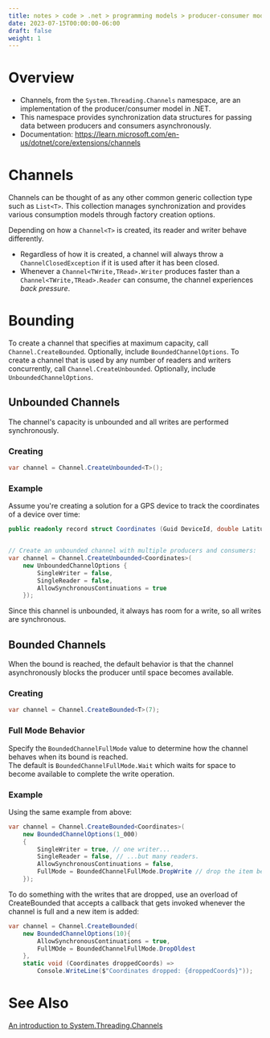```yaml
---
title: notes > code > .net > programming models > producer-consumer model
date: 2023-07-15T00:00:00-06:00
draft: false
weight: 1
---
```


# Overview
- Channels, from the `System.Threading.Channels` namespace, are an implementation of the producer/consumer model in .NET.  
- This namespace provides synchronization data structures for passing data between producers and consumers asynchronously.
- Documentation: https://learn.microsoft.com/en-us/dotnet/core/extensions/channels 

# Channels
Channels can be thought of as any other common generic collection type such as `List<T>`. This collection manages synchronization and provides various 
consumption models through factory creation options.

Depending on how a `Channel<T>` is created, its reader and writer behave differently.  
- <o>Regardless of how it is created, a channel will always throw a `ChannelClosedException` if it is used after it has been closed.</o>
- Whenever a `Channel<TWrite,TRead>.Writer` produces faster than a `Channel<TWrite,TRead>.Reader` can consume, the channel experiences *back pressure*.

# Bounding
To create a channel that specifies at maximum capacity, call `Channel.CreateBounded`. Optionally, include `BoundedChannelOptions`.
To create a channel that is used by any number of readers and writers concurrently, call `Channel.CreateUnbounded`. Optionally, include `UnboundedChannelOptions`.

## Unbounded Channels
The channel's capacity is unbounded and all writes are performed synchronously.  

### Creating
```cs
var channel = Channel.CreateUnbounded<T>();
```

### Example
Assume you're creating a solution for a GPS device to track the coordinates of a device over time:
```cs
public readonly record struct Coordinates (Guid DeviceId, double Latitude, double Longitude);


// Create an unbounded channel with multiple producers and consumers:
var channel = Channel.CreateUnbounded<Coordinates>(
    new UnboundedChannelOptions { 
        SingleWriter = false, 
        SingleReader = false, 
        AllowSynchronousContinuations = true 
    });
```

Since this channel is unbounded, it always has room for a write, so all writes are synchronous.

## Bounded Channels
When the bound is reached, the default behavior is that the channel asynchronously blocks the producer until space becomes available.  

### Creating
```cs
var channel = Channel.CreateBounded<T>(7);
```

### Full Mode Behavior
Specify the `BoundedChannelFullMode` value to determine how the channel behaves when its bound is reached.  
The default is `BoundedChannelFullMode.Wait` which waits for space to become available to complete the write operation.

### Example
Using the same example from above:
```cs
var channel = Channel.CreateBounded<Coordinates>(
    new BoundedChannelOptions(1_000)
    {
        SingleWriter = true, // one writer...
        SingleReader = false, // ...but many readers.
        AllowSynchronousContinuations = false,
        FullMode = BoundedChannelFullMode.DropWrite // drop the item being written if the channel is full
    });
```

To do something with the writes that are dropped, use an overload of CreateBounded that accepts a callback that gets invoked 
whenever the channel is full and a new item is added:
```cs
var channel = Channel.CreateBounded(
    new BoundedChannelOptions(10){
        AllowSynchronousContinuations = true,
        FullMOde = BoundedChannelFullMode.DropOldest
    },
    static void (Coordinates droppedCoords) =>
        Console.WriteLine($"Coordinates dropped: {droppedCoords}"));
```

# See Also
[An introduction to System.Threading.Channels](https://devblogs.microsoft.com/dotnet/an-introduction-to-system-threading-channels/)

